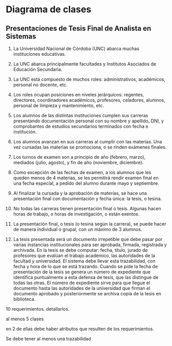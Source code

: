 # Diagrama de clases


## Presentaciones de Tesis Final de Analista en Sistemas



1. La Universidad Nacional de Córdoba (UNC) abarca muchas instituciones educativas.

2. La UNC abarca principalmente facultades y Institutos Asociados de Educación Secundaria. 

3. La UNC está compuesto de muchos roles: administrativos, académicos, personal no docente, etc.

4. Los roles ocupan posiciones en niveles jerárquicos: regentes, directores, coordinadores académicos, profesores, celadores, alumnos, personal de limpieza y mantenimiento, etc. 

5. Los alumnos de las distintas instituciones cumplen sus carreras presentando documentación personal con su nombre y apellido, DNI, y comprobantes de estudios secundarios terminados con fecha e institución.

6. Los alumnos avanzan en sus carreras al cumplir con las materias. Una vez cursadas las materias se promociona, o se rinden exámenes finales.

7. Los turnos de examen son a principio de año (febrero, marzo), mediados (julio, agosto), y fin de año (noviembre, diciembre).

8. Como excepción de las fechas de examen, a los alumnos que les queden menos de 4 materias, se les permitirá rendir examen final en una fecha especial, a pedido del alumno durante mayo y septiembre. 

9. Al finalizar la cursada y la aprobación de materias, se hace una presentación final con documentación y fecha única: la tesis, o tesina. 

10. No todas las carreras tienen presentación final o tesis. Algunas hacen horas de trabajo, o horas de investigación, o están exentos.

11. La presentación final, o tesis (o tesina según la carrera), se puede hacer de manera individual o grupal, con un máximo de 3 alumnos.

12. La tesis presentada será un documento irrepetible que debe pasar por varias instancias institucionales para ser aprobada, firmada, registrada y archivada. En la tesis se debe computar: fecha, título, jurado de profesores que evalúan el trabajo académico, las autoridades de la facultad y universidad. El sistema debe llevar esta trazabilidad, con fecha y hora de lo que se está trazando. Cuando se pide la fecha de presentación de la tesis se genera un número de expediente que identifica puntualmente a esta defensa de tesis, que las distingue de todas las otras. El número de expediente sirve para que llegue el documento hasta las autoridades de la universidad que firman el documento aprobado y posteriormente se archiva copia de la tesis en biblioteca.



10 requerimientos. detallarlos.

al menos 5 clases 



en 2 de ellas debe haber atributos que resulten de los requerimientos. 



Se debe tener al menos una trazabilidad